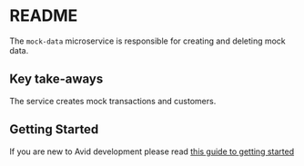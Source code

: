 # README #

The `mock-data` microservice is responsible for creating and deleting mock data.

## Key take-aways ##

The service creates mock transactions and customers.

## Getting Started ##

If you are new to Avid development please read [this guide to getting started](https://github.com/anqaml/docs/wiki/Getting-Started)

